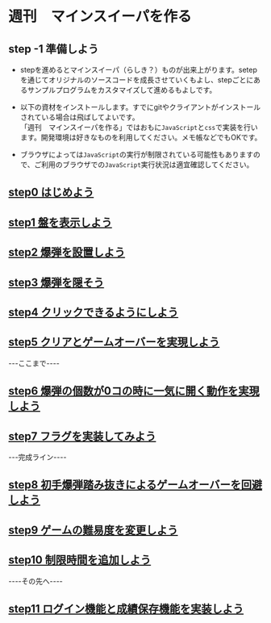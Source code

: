 ﻿# 週刊　マインスイーパを作る

## step -1 準備しよう
* stepを進めるとマインスイーパ（らしき？）ものが出来上がります。setepを通じてオリジナルのソースコードを成長させていくもよし、stepごとにあるサンプルプログラムをカスタマイズして進めるもよしです。

* 以下の資材をインストールします。すでにgitやクライアントがインストールされている場合は飛ばしてよいです。  
「週刊　マインスイーパを作る」ではおもに`JavaScript`と`css`で実装を行います。開発環境は好きなものを利用してください。メモ帳などでもOKです。

* ブラウザによっては`JavaScript`の実行が制限されている可能性もありますので、ご利用のブラウザでの`JavaScript`実行状況は適宜確認してください。

## [step0 はじめよう](./doc/step0.md)

## [step1 盤を表示しよう](./doc/step1.md)

## [step2 爆弾を設置しよう](./doc/step2.md)

## [step3 爆弾を隠そう](./doc/step3.md)

## [step4 クリックできるようにしよう](./doc/step4.md)

## [step5 クリアとゲームオーバーを実現しよう](./doc/step5.md)

---ここまで----

## [step6 爆弾の個数が0コの時に一気に開く動作を実現しよう](./doc/step6.md)

## [step7 フラグを実装してみよう](./doc/step7.md)

---完成ライン----

## [step8 初手爆弾踏み抜きによるゲームオーバーを回避しよう](./doc/step8.md)

## [step9 ゲームの難易度を変更しよう](./doc/step9.md)

## [step10 制限時間を追加しよう](./doc/step10.md)

----その先へ----

## [step11 ログイン機能と成績保存機能を実装しよう](./doc/step11.md)
